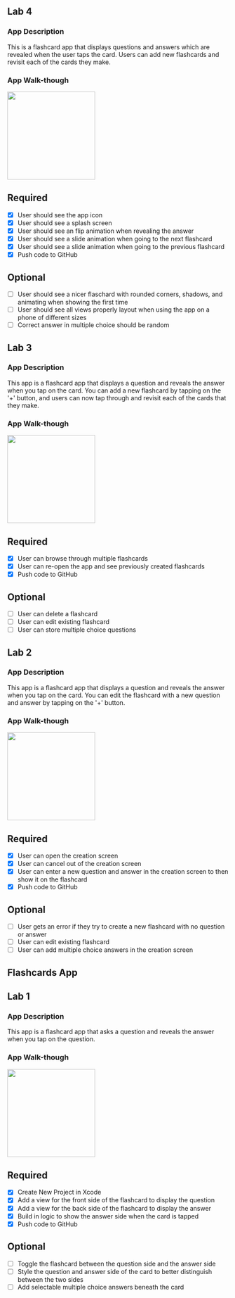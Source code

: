 ## Lab 4

### App Description
This is a flashcard app that displays questions and answers which are revealed when the user taps the card. Users can add new flashcards and revisit each of the cards they make.

### App Walk-though
<img src="YOUR_GIF_URL_HERE" width=200><br>

## Required
- [x] User should see the app icon 
- [x] User should see a splash screen
- [x] User should see an flip animation when revealing the answer
- [x] User should see a slide animation when going to the next flashcard
- [x] User should see a slide animation when going to the previous flashcard
- [x] Push code to GitHub
## Optional
- [ ] User should see a nicer flaschard with rounded corners, shadows, and animating when showing the first time
- [ ] User should see all views properly layout when using the app on a phone of different sizes
- [ ] Correct answer in multiple choice should be random

## Lab 3

### App Description
This app is a flashcard app that displays a question and reveals the answer when you tap on the card. You can add a new flashcard by tapping on the '+' button, and users can now tap through and revisit each of the cards that they make.

### App Walk-though

<img src=http://g.recordit.co/nAXnWNdiEh.gif width=200><br>

## Required
- [x] User can browse through multiple flashcards
- [x] User can re-open the app and see previously created flashcards
- [x] Push code to GitHub
## Optional
- [ ] User can delete a flashcard
- [ ] User can edit existing flashcard
- [ ] User can store multiple choice questions

## Lab 2

### App Description
This app is a flashcard app that displays a question and reveals the answer when you tap on the card. You can edit the flashcard with a new question and answer by tapping on the '+' button.

### App Walk-though

<img src=http://g.recordit.co/IwqRif2Vy4.gif width=200><br>

## Required
- [x] User can open the creation screen
- [x] User can cancel out of the creation screen
- [x] User can enter a new question and answer in the creation screen to then show it on the flashcard
- [x] Push code to GitHub
## Optional
- [ ] User gets an error if they try to create a new flashcard with no question or answer
- [ ] User can edit existing flashcard
- [ ] User can add multiple choice answers in the creation screen

## Flashcards App

## Lab 1

### App Description
This app is a flashcard app that asks a question and reveals the answer when you tap on the question.

### App Walk-though

<img src=http://g.recordit.co/0YiT1S1eWB.gif width=200><br>

## Required
- [x] Create New Project in Xcode
- [x] Add a view for the front side of the flashcard to display the question
- [x] Add a view for the back side of the flashcard to display the answer
- [x] Build in logic to show the answer side when the card is tapped
- [x] Push code to GitHub
## Optional
- [ ] Toggle the flashcard between the question side and the answer side
- [ ] Style the question and answer side of the card to better distinguish between the two sides
- [ ] Add selectable multiple choice answers beneath the card

